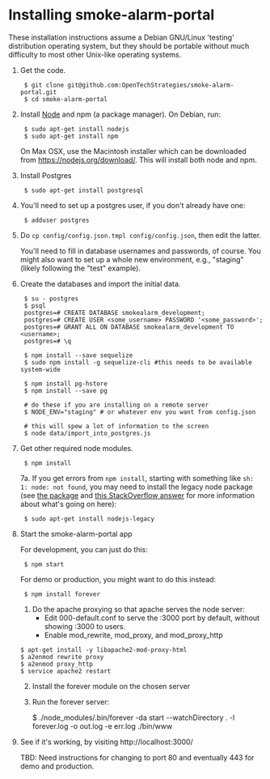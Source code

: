 # Installing smoke-alarm-portal

These installation instructions assume a Debian GNU/Linux 'testing'
distribution operating system, but they should be portable without
much difficulty to most other Unix-like operating systems.

1. Get the code.

        $ git clone git@github.com:OpenTechStrategies/smoke-alarm-portal.git
        $ cd smoke-alarm-portal

2. Install [Node](https://nodejs.org/download/) and npm (a package manager).
   On Debian, run:

        $ sudo apt-get install nodejs
        $ sudo apt-get install npm

   On Max OSX, use the Macintosh installer which can be downloaded from https://nodejs.org/download/. This will install both node and npm.

3. Install Postgres

        $ sudo apt-get install postgresql

4. You'll need to set up a postgres user, if you don't already have one:

        $ adduser postgres

5. Do `cp config/config.json.tmpl config/config.json`, then edit the latter.

   You'll need to fill in database usernames and passwords, of course.
   You might also want to set up a whole new environment, e.g.,
   "staging" (likely following the "test" example).

6. Create the databases and import the initial data.

        $ su - postgres
        $ psql
        postgres=# CREATE DATABASE smokealarm_development;
        postgres=# CREATE USER <some_username> PASSWORD '<some_password>';
        postgres=# GRANT ALL ON DATABASE smokealarm_development TO <username>;
        postgres=# \q

        $ npm install --save sequelize
        $ sudo npm install -g sequelize-cli #this needs to be available system-wide

        $ npm install pg-hstore
        $ npm install --save pg

        # do these if you are installing on a remote server
        $ NODE_ENV="staging" # or whatever env you want from config.json

        # this will spew a lot of information to the screen
        $ node data/import_into_postgres.js

7. Get other required node modules.

        $ npm install

   7a. If you get errors from `npm install`, starting with something like
   `sh: 1: node: not found`, you may need to install the legacy node
   package (see [the
   package](https://packages.debian.org/sid/nodejs-legacy)
   and [this StackOverflow
   answer](stackoverflow.com/questions/21168141/can-not-install-packages-using-node-package-manager-in-ubuntu)
   for more information about what's going on here):

        $ sudo apt-get install nodejs-legacy

8. Start the smoke-alarm-portal app

   For development, you can just do this:

        $ npm start

   For demo or production, you might want to do this instead:

        $ npm install forever
   
    1. Do the apache proxying so that apache serves the node server:
       - Edit 000-default.conf to serve the :3000 port by default, without
         showing :3000 to users.
       - Enable mod\_rewrite, mod\_proxy, and mod\_proxy\_http

    ```
    $ apt-get install -y libapache2-mod-proxy-html  
    $ a2enmod rewrite proxy  
    $ a2enmod proxy_http  
    $ service apache2 restart  
    ```

    2. Install the forever module on the chosen server
    3. Run the forever server:

        $ ./node_modules/.bin/forever -da start --watchDirectory . -l forever.log -o out.log -e err.log ./bin/www

9. See if it's working, by visiting http://localhost:3000/

   TBD: Need instructions for changing to port 80 and eventually 443
   for demo and production.

